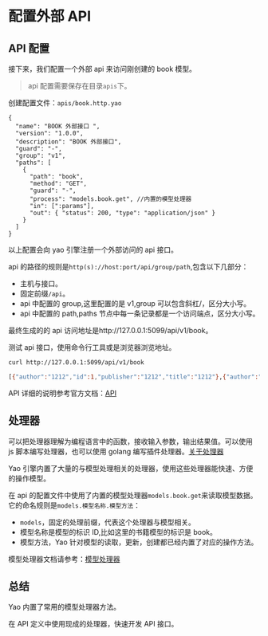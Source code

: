 # 配置外部 API

## API 配置

接下来，我们配置一个外部 api 来访问刚创建的 book 模型。

> api 配置需要保存在目录`apis`下。

创建配置文件：`apis/book.http.yao`

```jsonc
{
  "name": "BOOK 外部接口 ",
  "version": "1.0.0",
  "description": "BOOK 外部接口",
  "guard": "-",
  "group": "v1",
  "paths": [
    {
      "path": "book",
      "method": "GET",
      "guard": "-",
      "process": "models.book.get", //内置的模型处理器
      "in": [":params"],
      "out": { "status": 200, "type": "application/json" }
    }
  ]
}
```

以上配置会向 yao 引擎注册一个外部访问的 api 接口。

api 的路径的规则是`http(s)://host:port/api/group/path`,包含以下几部分：

- 主机与接口。
- 固定前缀`/api`。
- api 中配置的 group,这里配置的是 v1,group 可以包含斜杠/，区分大小写。
- api 中配置的 path,paths 节点中每一条记录都是一个访问端点，区分大小写。

最终生成的的 api 访问地址是http://127.0.0.1:5099/api/v1/book。

测试 api 接口，使用命令行工具或是浏览器浏览地址。

```sh
curl http://127.0.0.1:5099/api/v1/book

[{"author":"1212","id":1,"publisher":"1212","title":"1212"},{"author":"12","id":3,"publisher":"12","title":"12"}]
```

API 详细的说明参考官方文档：[API](https://yaoapps.com/doc/%E6%89%8B%E5%86%8C/Widgets/API)

## 处理器

可以把处理器理解为编程语言中的函数，接收输入参数，输出结果值。可以使用 js 脚本编写处理器，也可以使用 golang 编写插件处理器。[关于处理器](https://yaoapps.com/doc/%E5%9F%BA%E7%A1%80/%E4%BD%BF%E7%94%A8%E5%A4%84%E7%90%86%E5%99%A8)

Yao 引擎内置了大量的与模型处理相关的处理器，使用这些处理器能快速、方便的操作模型。

在 api 的配置文件中使用了内置的模型处理器`models.book.get`来读取模型数据。它的命名规则是`models.模型名称.模型方法`：

- `models`，固定的处理前缀，代表这个处理器与模型相关。
- 模型名称是模型的标识 ID,比如这里的书籍模型的标识是 book。
- 模型方法，Yao 针对模型的读取，更新，创建都已经内置了对应的操作方法。

模型处理器文档请参考：[模型处理器](https://yaoapps.com/doc/%E6%89%8B%E5%86%8C/Widgets/Model)

## 总结

Yao 内置了常用的模型处理器方法。

在 API 定义中使用现成的处理器，快速开发 API 接口。
